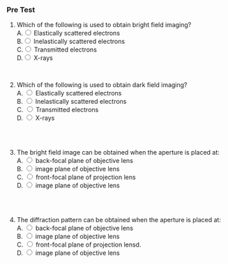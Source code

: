 ### Pre Test

1. Which of the following is used to obtain bright field imaging?
   <br>
   A.<input type="radio" name="but" id="rb11" onclick="click1();">&nbsp;Elastically scattered electrons
   <br>
   B.<input type="radio" name="but" id="rb12" onclick="click1();">&nbsp;Inelastically scattered electrons
   <br>
   C.<input type="radio" name="but" id="rb13" onclick="click1();">&nbsp;Transmitted electrons
   <br>
   D.<input type="radio" name="but" id="rb14" onclick="click1();">&nbsp;X-rays
   <br>
   <p id = "p1"></p>
   <br>
2. Which of the following is used to obtain dark field imaging?
   <br>
   A. <input type="radio" name="but2" id="rb21" onclick="click2();">&nbsp;Elastically scattered electrons
   <br>
   B. <input type="radio" name="but2" id="rb22" onclick="click2();">&nbsp;Inelastically scattered electrons
   <br>
   C. <input type="radio" name="but2" id="rb23" onclick="click2();">&nbsp;Transmitted electrons
   <br>
   D. <input type="radio" name="but2" id="rb24" onclick="click2();">&nbsp;X-rays
   <br><br>
   <p id = "p2"></p>
   <br>

3. The bright field image can be obtained when the aperture is placed at:
   <br>
   A. <input type="radio" name="but4" id="rb41" onclick="click4();">&nbsp;back-focal plane of objective lens
   <br>
   B. <input type="radio" name="but4" id="rb42" onclick="click4();">&nbsp;image plane of objective lens
   <br>
   C. <input type="radio" name="but4" id="rb43" onclick="click4();">&nbsp;front-focal plane of projection lens
   <br>
   D. <input type="radio" name="but4" id="rb44" onclick="click4();">&nbsp;image plane of objective lens
   <br><br>
   <p id = "p4"></p>
   <br>
4. The diffraction pattern can be obtained when the aperture is placed at:
   <br>
   A. <input type="radio" name="but3" id="rb31" onclick="click3();">&nbsp;back-focal plane of objective lens
   <br>
   B. <input type="radio" name="but3" id="rb32" onclick="click3();">&nbsp;image plane of objective lens
   <br>
   C. <input type="radio" name="but3" id="rb33" onclick="click3();">&nbsp;front-focal plane of projection lensd.
   <br>
   D. <input type="radio" name="but3" id="rb34" onclick="click3();">&nbsp;image plane of objective lens
   <br><br>
   <p id = "p3"></p>
   <br>
